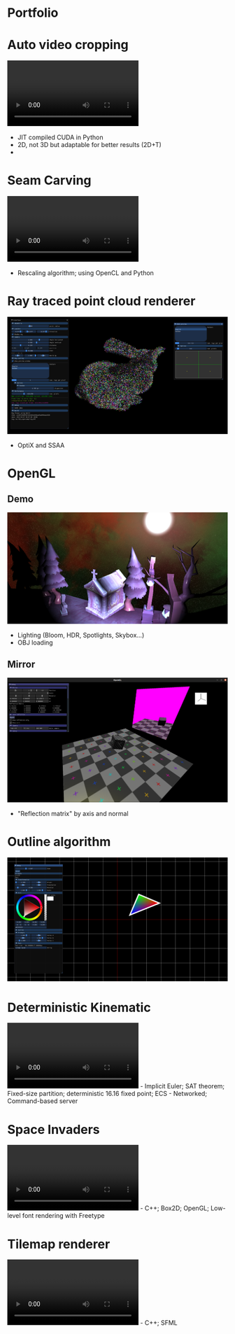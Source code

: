# Portfolio

# Auto video cropping

<video controls>
    <source src="assets/auto_cropping.mp4" type="video/mp4">
    Sorry, your browser doesn't support embedded videos.
</video>

- JIT compiled CUDA in Python
- 2D, not 3D but adaptable for better results (2D+T)
- 
# Seam Carving

<video controls class="seam-carving">
    <source src="assets/seam_carving.mp4" type="video/mp4">
    Sorry, your browser doesn't support embedded videos.
</video>

- Rescaling algorithm; using OpenCL and Python

# Ray traced point cloud renderer

![](assets/optix_points_cloud.png)

- OptiX and SSAA

# OpenGL

## Demo

![](assets/gl_demo.png)

- Lighting (Bloom, HDR, Spotlights, Skybox...)
- OBJ loading

## Mirror

![](assets/gl_mirror.png)

- "Reflection matrix" by axis and normal

# Outline algorithm

![](assets/outline_2D.png)

# Deterministic Kinematic

<video controls>
    <source src="assets/rts_kinematic.mp4" type="video/mp4">
    Sorry, your browser doesn't support embedded videos.
</video>
- Implicit Euler; SAT theorem; Fixed-size partition; deterministic 16.16 fixed point; ECS
- Networked; Command-based server

# Space Invaders

<video controls>
    <source src="assets/space_invaders.mp4" type="video/mp4">
    Sorry, your browser doesn't support embedded videos.
</video>
- C++; Box2D; OpenGL; Low-level font rendering with Freetype

# Tilemap renderer

<video controls>
    <source src="assets/tilemap_renderer.mp4" type="video/mp4">
    Sorry, your browser doesn't support embedded videos.
</video>
- C++; SFML
